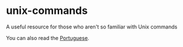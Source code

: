 # unix-commands
A useful resource for those who aren't so familiar with Unix commands

You can also read the [Portuguese](translation/README.pt-br.md).
